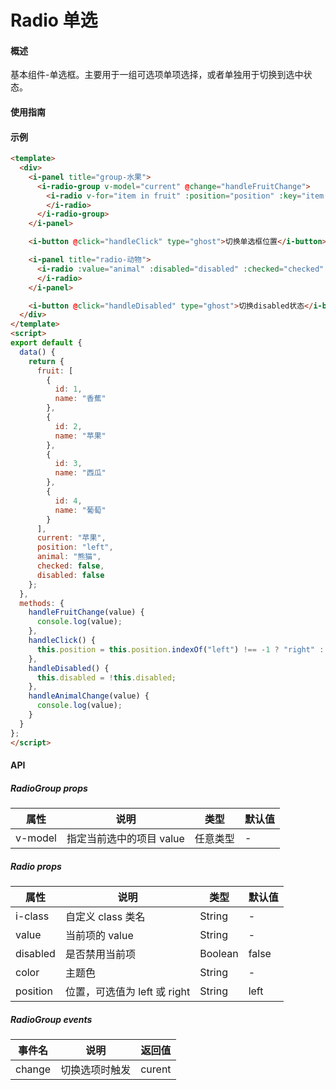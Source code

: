 # Radio 单选

#### 概述

基本组件-单选框。主要用于一组可选项单项选择，或者单独用于切换到选中状态。

#### 使用指南

#### 示例

```html
<template>
  <div>
    <i-panel title="group-水果">
      <i-radio-group v-model="current" @change="handleFruitChange">
        <i-radio v-for="item in fruit" :position="position" :key="item.id" :value="item.name">
        </i-radio>
      </i-radio-group>
    </i-panel>

    <i-button @click="handleClick" type="ghost">切换单选框位置</i-button>

    <i-panel title="radio-动物">
      <i-radio :value="animal" :disabled="disabled" :checked="checked" @change="handleAnimalChange">
      </i-radio>
    </i-panel>

    <i-button @click="handleDisabled" type="ghost">切换disabled状态</i-button>
  </div>
</template>
<script>
export default {
  data() {
    return {
      fruit: [
        {
          id: 1,
          name: "香蕉"
        },
        {
          id: 2,
          name: "苹果"
        },
        {
          id: 3,
          name: "西瓜"
        },
        {
          id: 4,
          name: "葡萄"
        }
      ],
      current: "苹果",
      position: "left",
      animal: "熊猫",
      checked: false,
      disabled: false
    };
  },
  methods: {
    handleFruitChange(value) {
      console.log(value);
    },
    handleClick() {
      this.position = this.position.indexOf("left") !== -1 ? "right" : "left";
    },
    handleDisabled() {
      this.disabled = !this.disabled;
    },
    handleAnimalChange(value) {
      console.log(value);
    }
  }
};
</script>

```

#### API

##### RadioGroup props

| 属性    | 说明                     | 类型   | 默认值 |
|---------|------------------------|--------|--------|
| v-model | 指定当前选中的项目 value | 任意类型 | -      |

##### Radio props

| 属性     | 说明                        | 类型    | 默认值 |
|----------|---------------------------|---------|--------|
| i-class  | 自定义 class 类名           | String  | -      |
| value    | 当前项的 value              | String  | -      |
| disabled | 是否禁用当前项              | Boolean | false  |
| color    | 主题色                      | String  | -      |
| position | 位置，可选值为 left 或 right | String  | left   |

##### RadioGroup events

| 事件名 | 说明           | 返回值 |
|--------|--------------|--------|
| change | 切换选项时触发 | curent |